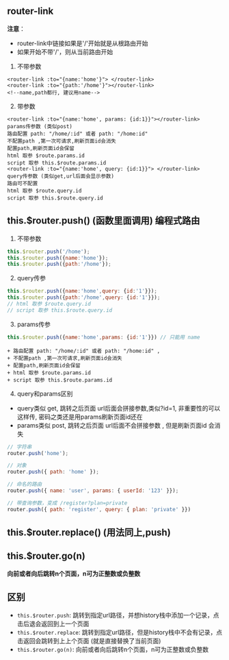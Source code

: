 ## router-link
**注意**：
+ router-link中链接如果是'/'开始就是从根路由开始
+ 如果开始不带'/'，则从当前路由开始
1. 不带参数
```vue
<router-link :to="{name:'home'}"> </router-link>
<router-link :to="{path:'/home'}"></router-link>
<!--name,path都行, 建议用name--> 
```
2. 带参数
```vue
<router-link :to="{name:'home', params: {id:1}}"></router-link> 
params传参数 (类似post)
路由配置 path: "/home/:id" 或者 path: "/home:id" 
不配置path ,第一次可请求,刷新页面id会消失
配置path,刷新页面id会保留
html 取参 $route.params.id
script 取参 this.$route.params.id
<router-link :to="{name:'home', query: {id:1}}"> </router-link>
query传参数 (类似get,url后面会显示参数)
路由可不配置
html 取参 $route.query.id
script 取参 this.$route.query.id
```
## this.$router.push() (函数里面调用) 编程式路由
1. 不带参数
```js
this.$router.push('/home');
this.$router.push({name:'home'});
this.$router.push({path:'/home'});
```
2. query传参 
```js
this.$router.push({name:'home',query: {id:'1'}});
this.$router.push({path:'/home',query: {id:'1'}});
// html 取参 $route.query.id
// script 取参 this.$route.query.id
```
3. params传参
```js
this.$router.push({name:'home',params: {id:'1'}}) // 只能用 name
```
    + 路由配置 path: "/home/:id" 或者 path: "/home:id" ,
    + 不配置path ,第一次可请求,刷新页面id会消失
    + 配置path,刷新页面id会保留
    + html 取参 $route.params.id
    + script 取参 this.$route.params.id
4. query和params区别
+ query类似 get, 跳转之后页面 url后面会拼接参数,类似?id=1, 非重要性的可以这样传, 密码之类还是用params刷新页面id还在
+ params类似 post, 跳转之后页面 url后面不会拼接参数 , 但是刷新页面id 会消失
```js
// 字符串
router.push('home');

// 对象
router.push({ path: 'home' });

// 命名的路由
router.push({ name: 'user', params: { userId: '123' }});

// 带查询参数，变成 /register?plan=private
router.push({ path: 'register', query: { plan: 'private' }})

```


## this.$router.replace() (用法同上,push)
## this.$router.go(n) 
**向前或者向后跳转n个页面，n可为正整数或负整数**
## 区别
+ `this.$router.push`: 跳转到指定url路径，并想history栈中添加一个记录，点击后退会返回到上一个页面
+ `this.$router.replace`: 跳转到指定url路径，但是history栈中不会有记录，点击返回会跳转到上上个页面 (就是直接替换了当前页面)
+ `this.$router.go(n)`: 向前或者向后跳转n个页面，n可为正整数或负整数